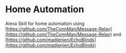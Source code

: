 # Home Automation
Alexa Skill for home automation using [https://github.com/TheConnMan/Message-Relay](https://github.com/TheConnMan/Message-Relay) and [https://github.com/madjenjen/EchoBlinds](https://github.com/madjenjen/EchoBlinds)

